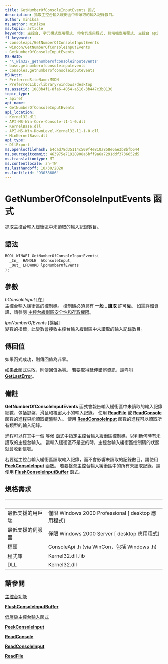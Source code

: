 ```yaml
---
title: GetNumberOfConsoleInputEvents 函式
description: 抓取主控台輸入緩衝區中未讀取的輸入記錄數目。
author: miniksa
ms.author: miniksa
ms.topic: article
keywords: 主控台, 字元模式應用程式, 命令列應用程式, 終端機應用程式, 主控台 api
f1_keywords:
- consoleapi/GetNumberOfConsoleInputEvents
- wincon/GetNumberOfConsoleInputEvents
- GetNumberOfConsoleInputEvents
MS-HAID:
- '\_win32\_getnumberofconsoleinputevents'
- base.getnumberofconsoleinputevents
- consoles.getnumberofconsoleinputevents
MSHAttr:
- PreferredSiteName:MSDN
- PreferredLib:/library/windows/desktop
ms.assetid: 1083b4f1-8fa6-4054-a516-3b447c3b0130
topic_type:
- apiref
api_name:
- GetNumberOfConsoleInputEvents
api_location:
- Kernel32.dll
- API-MS-Win-Core-Console-l1-1-0.dll
- KernelBase.dll
- API-MS-Win-DownLevel-Kernel32-l1-1-0.dll
- MinKernelBase.dll
api_type:
- DllExport
ms.openlocfilehash: b4cad78d35114c509f4e810a858e6ae3b8bfb644
ms.sourcegitcommit: 463975e71920908a6bff9a6a7291ddf3736652d5
ms.translationtype: MT
ms.contentlocale: zh-TW
ms.lasthandoff: 10/30/2020
ms.locfileid: "93038686"
---
```

# <a name="getnumberofconsoleinputevents-function"></a>GetNumberOfConsoleInputEvents 函式

抓取主控台輸入緩衝區中未讀取的輸入記錄數目。

## <a name="syntax"></a>語法

```C
BOOL WINAPI GetNumberOfConsoleInputEvents(
  _In_  HANDLE  hConsoleInput,
  _Out_ LPDWORD lpcNumberOfEvents
);
```

## <a name="parameters"></a>參數

*hConsoleInput* \[在\]  
主控台輸入緩衝區的控制碼。 控制碼必須具有 **一般 \_ 讀取** 許可權。 如需詳細資訊，請參閱 [主控台緩衝區安全性和存取權限](console-buffer-security-and-access-rights.md)。

*lpcNumberOfEvents* \[擴展\]  
變數的指標，此變數會接收主控台輸入緩衝區中未讀取的輸入記錄數目。

## <a name="return-value"></a>傳回值

如果函式成功，則傳回值為非零。

如果此函式失敗，則傳回值為零。 若要取得延伸錯誤資訊，請呼叫 [**GetLastError**](https://msdn.microsoft.com/library/windows/desktop/ms679360)。

## <a name="remarks"></a>備註

**GetNumberOfConsoleInputEvents** 函式會報告輸入緩衝區中未讀取的輸入記錄總數，包括鍵盤、滑鼠和視窗大小的輸入記錄。 使用 [**ReadFile**](https://msdn.microsoft.com/library/windows/desktop/aa365467) 或 [**ReadConsole**](readconsole.md) 函數的進程只能讀取鍵盤輸入。 使用 [**ReadConsoleInput**](readconsoleinput.md) 函數的進程可以讀取所有類型的輸入記錄。

進程可以在其中一個 [等候](https://msdn.microsoft.com/library/windows/desktop/ms687069) 函式中指定主控台輸入緩衝區控制碼，以判斷何時有未讀取的主控台輸入。 當輸入緩衝區不是空的時，主控台輸入緩衝區控制碼的狀態就會收到信號。

若要從主控台輸入緩衝區讀取輸入記錄，而不會影響未讀取的記錄數目，請使用 [**PeekConsoleInput**](peekconsoleinput.md) 函數。 若要捨棄主控台輸入緩衝區中的所有未讀取記錄，請使用 [**FlushConsoleInputBuffer**](flushconsoleinputbuffer.md) 函式。

## <a name="requirements"></a>規格需求

| &nbsp; | &nbsp; |
|-|-|
| 最低支援的用戶端 | 僅限 Windows 2000 Professional \[ desktop 應用程式\] |
| 最低支援的伺服器 | 僅限 Windows 2000 Server \[ desktop 應用程式\] |
| 標頭 | ConsoleApi .h (via WinCon，包括 Windows .h)  |
| 程式庫 | Kernel32.dll .lib |
| DLL | Kernel32.dll |

## <a name="see-also"></a>請參閱

[主控台功能](console-functions.md)

[**FlushConsoleInputBuffer**](flushconsoleinputbuffer.md)

[低層級主控台輸入函式](low-level-console-input-functions.md)

[**PeekConsoleInput**](peekconsoleinput.md)

[**ReadConsole**](readconsole.md)

[**ReadConsoleInput**](readconsoleinput.md)

[**ReadFile**](https://msdn.microsoft.com/library/windows/desktop/aa365467)
